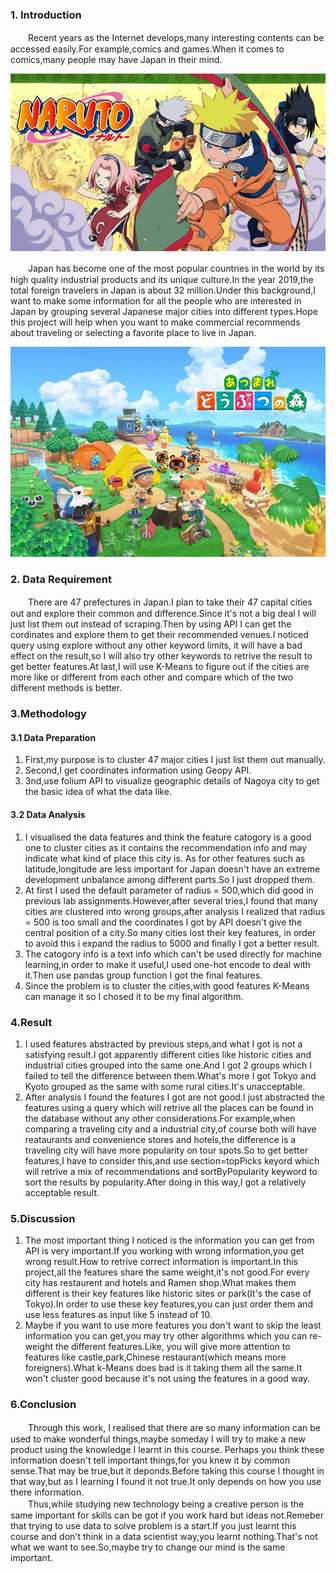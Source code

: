 ### 1. Introduction
　　Recent years as the Internet develops,many interesting contents can be accessed easily.For example,comics and games.When it comes to comics,many people may have Japan in their 
mind.

<div align="center">    
<img src="naruto.jpg" width = 600 />
</div>

　　Japan has become one of the most popular countries in the world by its high quality industrial products and its unique culture.In the year 2019,the total foreign travelers 
in Japan is about 32 million.Under this background,I want to make some information for all the people who are interested in Japan by grouping several Japanese major cities into 
different types.Hope this project will help when you want to make commercial recommends about traveling or selecting a favorite place to live in Japan.
<div  align="center">    
<img src="どうぶつの森.jpg" width = 600 />
</div>


### 2. Data Requirement
　　There are 47 prefectures in Japan.I plan to take their 47 capital cities out and explore their common and difference.Since it's not a big deal I will just list them out 
instead of scraping.Then by using API I can get the cordinates and explore them to get their recommended venues.I noticed query using explore without any other keyword limits,
it will have a bad effect on the result,so I will also try other keywords to retrive the result to get better features.At last,I will use K-Means to figure out if the cities 
are more like or different from each other and compare which of the two different methods is better.

### 3.Methodology
#### 3.1 Data Preparation
1. First,my purpose is to cluster 47 major cities I just list them out manually.
2. Second,I get coordinates information using Geopy API.
3. 3nd,use folium API to visualize geographic details of Nagoya city to get the basic idea of what the data like.

#### 3.2 Data Analysis
1. I visualised the data features and think the feature catogory is a good one to cluster cities as it contains the recommendation info and may indicate what kind of place this city is.
As for other features such as latitude,longitude are less important for Japan doesn't have an extreme development unbalance among different parts.So I just dropped them.
2. At first I used the default parameter of radius = 500,which did good in previous lab assignments.However,after several tries,I found that many cities are clustered into wrong
groups,after analysis I realized that radius = 500 is too small and the coordinates I got by API doesn't give the central position of a city.So many cities lost their key features,
in order to avoid this i expand the radius to 5000 and finally I got a better result.
3. The catogory info is a text info which can't be used directly for machine learning,in order to make it useful,I used one-hot encode to deal with it.Then use pandas group function
I got the final features.
4. Since the problem is to cluster the cities,with good features K-Means can manage it so I chosed it to be my final algorithm.

### 4.Result
1. I used features abstracted by previous steps,and what I got is not a satisfying result.I got apparently different cities like historic cities and industrial cities grouped into
the same one.And I got 2 groups which I failed to tell the difference between them.What's more I got Tokyo and Kyoto grouped as the same with some rural cities.It's unacceptable.
2. After analysis I found the features I got are not good.I just abstracted the features using a query which will retrive all the places can be found in the database without 
any other considerations.For example,when comparing a traveling city and a industrial city,of course both will have reataurants and convenience stores and hotels,the 
difference is a traveling city will have more popularity on tour spots.So to get better features,I have to consider this,and use section=topPicks keyord which will 
retrive a mix of recommendations and sortByPopularity keyword to sort the results by popularity.After doing in this way,I got a relatively acceptable result.

### 5.Discussion
1. The most important thing I noticed is the information you can get from API is very important.If you working with wrong information,you get wrong result.How to retrive correct 
information is important.In this project,all the features share the same weight,it's not good.For every city has restaurent and hotels and Ramen shop.What makes them different is
 their key features like historic sites or park(It's the case of Tokyo).In order to use these key features,you can just order them and use less features as input like 5 instead of 10.
2. Maybe if you want to use more features you don't want to skip the least information you can get,you may try other algorithms which you can re-weight the different features.Like,
 you will give more attention to features like castle,park,Chinese restaurant(which means more foreigners).What k-Means does bad is it taking them all the same.It won't cluster 
 good because it's not using the features in a good way.
 
### 6.Conclusion
　　Through this work, I realised that there are so many information can be used to make wonderful things,maybe someday I will try to make a new product using the knowledge I learnt in this course.
Perhaps you think these information doesn't tell important things,for you knew it by common sense.That may be true,but it deponds.Before taking this course I thought in that way,but 
as I learning I found it not true.It only depends on how you use there information.  
　　Thus,while studying new technology being a creative person is the same important for skills can be got if you work hard but ideas not.Remeber that trying to use data to solve problem is a start.If you just learnt this course and don't think in a data scientist way,you learnt nothing.That's not what we want to see.So,maybe try to change our mind is the same important.
